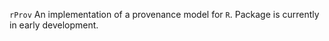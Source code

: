 `rProv`
An implementation of a provenance model for `R`. Package is currently in early development. 
